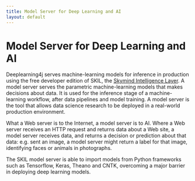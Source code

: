 ```yaml
---
title: Model Server for Deep Learning and AI 
layout: default
---
```


# Model Server for Deep Learning and AI

Deeplearning4j serves machine-learning models for inference in production using the free developer edition of SKIL, the [Skymind Intelligence Layer](https://skymind.ai/products). A model server serves the parametric machine-learning models that makes decisions about data. It is used for the inference stage of a machine-learning workflow, after data pipelines and model training. A model server is the tool that allows data science research to be deployed in a real-world production environment.

What a Web server is to the Internet, a model server is to AI. Where a Web server receives an HTTP request and returns data about a Web site, a model server receives data, and returns a decision or prediction about that data: e.g. sent an image, a model server might return a label for that image, identifying faces or animals in photographs.

The SKIL model server is able to import models from Python frameworks such as Tensorflow, Keras, Theano and CNTK, overcoming a major barrier in deploying deep learning models.
